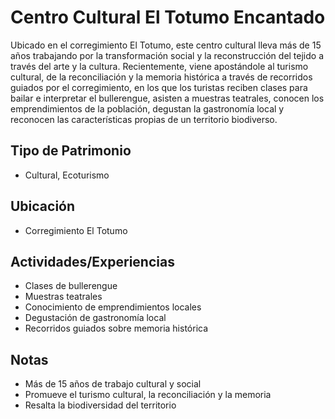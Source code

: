 # Centro Cultural El Totumo Encantado

Ubicado en el corregimiento El Totumo, este centro cultural lleva más de 15 años trabajando por la transformación social y la reconstrucción del tejido a través del arte y la cultura. Recientemente, viene apostándole al turismo cultural, de la reconciliación y la memoria histórica a través de recorridos guiados por el corregimiento, en los que los turistas reciben clases para bailar e interpretar el bullerengue, asisten a muestras teatrales, conocen los emprendimientos de la población, degustan la gastronomía local y reconocen las características propias de un territorio biodiverso.

## Tipo de Patrimonio
- Cultural, Ecoturismo

## Ubicación
- Corregimiento El Totumo

## Actividades/Experiencias
- Clases de bullerengue
- Muestras teatrales
- Conocimiento de emprendimientos locales
- Degustación de gastronomía local
- Recorridos guiados sobre memoria histórica

## Notas
- Más de 15 años de trabajo cultural y social
- Promueve el turismo cultural, la reconciliación y la memoria
- Resalta la biodiversidad del territorio 
